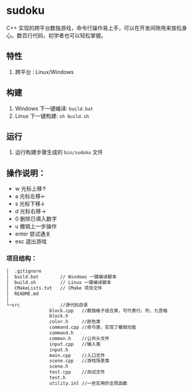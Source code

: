 # sudoku
C++ 实现的跨平台数独游戏，命令行操作易上手，可以在开发间隙用来放松身心。数百行代码，初学者也可以轻松掌握。

## 特性
1. 跨平台 : Linux/Windows

## 构建
1. Windows 下一键编译: `build.bat`
2. Linux 下一键构建: `sh build.sh`

## 运行
1. 运行构建步骤生成的 `bin/sudoku` 文件

## 操作说明：
- w 光标上移↑
- a 光标左移←
- s 光标下移↓
- d 光标右移→
- 0 删除已填入数字
- u 撤销上一步操作
- enter 尝试通关
- esc 退出游戏

### 项目结构：  
```bash
│  .gitignore  
│  build.bat        // Windows 一键编译脚本  
│  build.sh         // Linux 一键编译脚本  
│  CMakeLists.txt   // CMake 项目文件  
│  README.md  
│    
└─src               //源代码目录  
                block.cpp   //数独格子组合类，可代表行、列、九宫格  
                block.h  
                color.h     //颜色类  
                command.cpp //命令类，实现了撤销功能  
                command.h  
                common.h    //公共头文件  
                input.cpp   //输入类  
                input.h  
                main.cpp    //入口文件  
                scene.cpp   //游戏场景类  
                scene.h  
                test.cpp    //测试文件  
                test.h  
                utility.inl //一些实用的全局函数  
```
